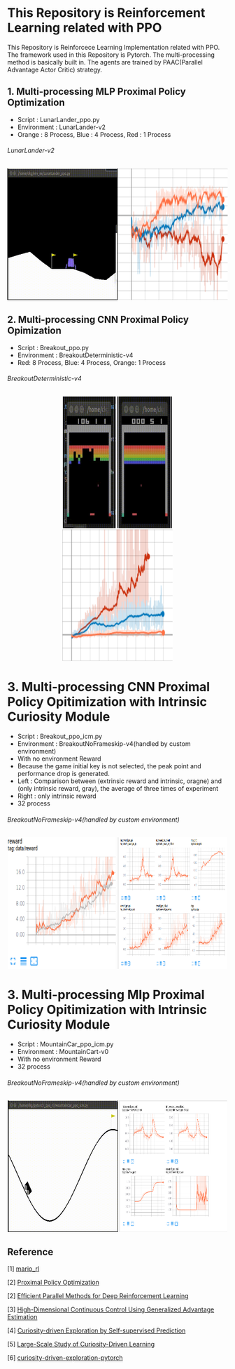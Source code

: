 # This Repository is Reinforcement Learning related with PPO

This Repository is Reinforcece Learning Implementation related with PPO.
The framework used in this Repository is Pytorch. The multi-processing method is basically built in. The agents are trained by PAAC(Parallel Advantage Actor Critic) strategy.  

## 1. Multi-processing MLP Proximal Policy Optimization  

* Script : LunarLander_ppo.py  
* Environment : LunarLander-v2  
* Orange : 8 Process, Blue : 4 Process, Red : 1 Process

###### LunarLander-v2
<div align="center">
  <img src="source/lunarlander.gif" width="50%" height='300'><img src="source/lunarlander_result.png" width="50%" height='300'>
</div>


## 2. Multi-processing CNN Proximal Policy Opimization


* Script : Breakout_ppo.py
* Environment : BreakoutDeterministic-v4
* Red: 8 Process, Blue: 4 Process, Orange: 1 Process

###### BreakoutDeterministic-v4
<div align="center">
  <img src="source/breakout_0.gif" width="24%" height='300'>
  <img src="source/breakout_1.gif" width="25%" height='300'>
  <img src="source/breakout_result.png" width="50%" height='300'>
</div>

# 3. Multi-processing CNN Proximal Policy Opitimization with Intrinsic Curiosity Module

* Script : Breakout_ppo_icm.py
* Environment : BreakoutNoFrameskip-v4(handled by custom environment)
* With no environment Reward
* Because the game initial key is not selected, the peak point and performance drop is generated.
* Left : Comparison between (extrinsic reward and intrinsic, oragne) and (only intrinsic reward, gray), the average of three times of experiment
* Right : only intrinsic reward
* 32 process

###### BreakoutNoFrameskip-v4(handled by custom environment)
<div align="center">
  <img src="source/result_icm.png" width="49%" height='300'>
  <img src="source/breakout_result_icm.png" width="50%" height='300'>
</div>

# 3. Multi-processing Mlp Proximal Policy Opitimization with Intrinsic Curiosity Module

* Script : MountainCar_ppo_icm.py
* Environment : MountainCart-v0
* With no environment Reward
* 32 process

###### BreakoutNoFrameskip-v4(handled by custom environment)
<div align="center">
  <img src="source/mountaincar_icm.gif" width="50%" height='300'>
  <img src="source/mountaincar_icm_result.png" width="49%" height='300'>
</div>

## Reference
[1] [mario_rl](https://github.com/jcwleo/mario_rl)

[2] [Proximal Policy Optimization](https://arxiv.org/abs/1707.06347)

[2] [Efficient Parallel Methods for Deep Reinforcement Learning](https://arxiv.org/abs/1705.04862)

[3] [High-Dimensional Continuous Control Using Generalized Advantage Estimation](https://arxiv.org/abs/1506.02438)

[4] [Curiosity-driven Exploration by Self-supervised Prediction](https://arxiv.org/abs/1705.05363)

[5] [Large-Scale Study of Curiosity-Driven Learning](https://arxiv.org/abs/1808.04355)

[6] [curiosity-driven-exploration-pytorch](https://github.com/jcwleo/curiosity-driven-exploration-pytorch)